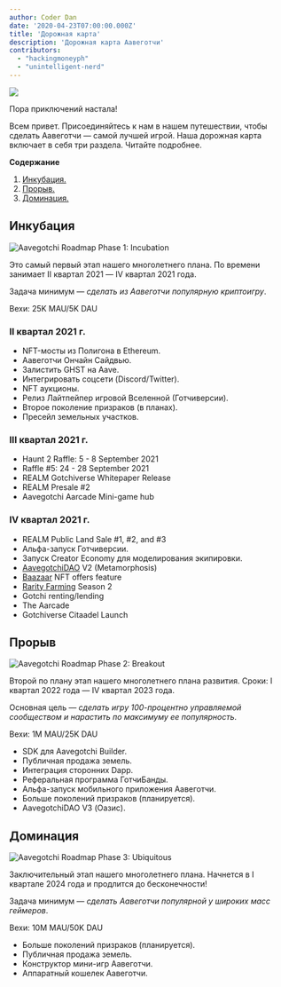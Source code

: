 ```yaml
---
author: Coder Dan
date: '2020-04-23T07:00:00.000Z'
title: 'Дорожная карта'
description: 'Дорожная карта Аавеготчи'
contributors:
  - "hackingmoneyph"
  - "unintelligent-nerd"
---
```


<div class="headerImageContainer">
<img class="headerImage" src="/roadmap/roadmap.png">
<p class="headerImageText">Пора приключений настала!</p>
</div>

Всем привет. Присоединяйтесь к нам в нашем путешествии, чтобы сделать Аавеготчи — самой лучшей игрой. Наша дорожная карта включает в себя три раздела. Читайте подробнее.

<div class="contentsBox">

**Содержание**

<ol>
<li><a href=#incubation>Инкубация.</a></li>
<li><a href=#breakout>Прорыв.</a></li>
<li><a href=#ubiquitous>Доминация.</a></li>
</ol>

</div>

## Инкубация

<img class = "bodyImage" src = "/roadmap/phase-1-incubation.png" alt = "Aavegotchi Roadmap Phase 1: Incubation" />

Это самый первый этап нашего многолетнего плана. По времени занимает II квартал 2021 — IV квартал 2021 года.

Задача минимум — *сделать из Аавеготчи популярную криптоигру*.

Вехи: 25K MAU/5K DAU

### II квартал 2021 г.

* NFT-мосты из Полигона в Ethereum.
* Аавеготчи Ончайн Сайдвью.
* Залистить GHST на Aave.
* Интегрировать соцсети (Discord/Twitter).
* NFT аукционы.
* Релиз Лайтпейпер игровой Вселенной (Готчиверсии).
* Второе поколение призраков (в планах).
* Пресейл земельных участков.

### III квартал 2021 г.

* Haunt 2 Raffle: 5 - 8 September 2021
* Raffle #5: 24 - 28 September 2021
* REALM Gotchiverse Whitepaper Release
* REALM Presale #2
* Aavegotchi Aarcade Mini-game hub

### IV квартал 2021 г.

* REALM Public Land Sale #1, #2, and #3
* Альфа-запуск Готчиверсии.
* Запуск Creator Economy для моделирования экипировки.
* [AavegotchiDAO](/dao) V2 (Metamorphosis)
* [Baazaar](/baazaar) NFT offers feature
* [Rarity Farming](/rarity-farming) Season 2
* Gotchi renting/lending
* The Aarcade
* Gotchiverse Citaadel Launch

## Прорыв

<img class = "bodyImage" src = "/roadmap/phase-2-breakout.png" alt = "Aavegotchi Roadmap Phase 2: Breakout" />

Второй по плану этап нашего многолетнего плана развития. Сроки: I квартал 2022 года — IV квартал 2023 года.

Основная цель — *сделать игру 100-процентно управляемой сообществом и нарастить по максимуму ее популярность*.

Вехи: 1M MAU/25K DAU

* SDK для Aavegotchi Builder.
* Публичная продажа земель.
* Интеграция сторонних Dapp.
* Реферальная программа ГотчиБанды.
* Альфа-запуск мобильного приложения Аавеготчи.
* Больше поколений призраков (планируется).
* AavegotchiDAO V3 (Оазис).

## Доминация

<img class = "bodyImage" src = "/roadmap/phase-3-ubiquitous.png" alt = "Aavegotchi Roadmap Phase 3: Ubiquitous" />

Заключительный этап нашего многолетнего плана. Начнется в I квартале 2024 года и продлится до бесконечности!

Задача минимум — *сделать Аавеготчи популярной у широких масс геймеров*.

Вехи: 10M MAU/50K DAU

* Больше поколений призраков (планируется).
* Публичная продажа земель.
* Конструктор мини-игр Аавеготчи.
* Аппаратный кошелек Аавеготчи.